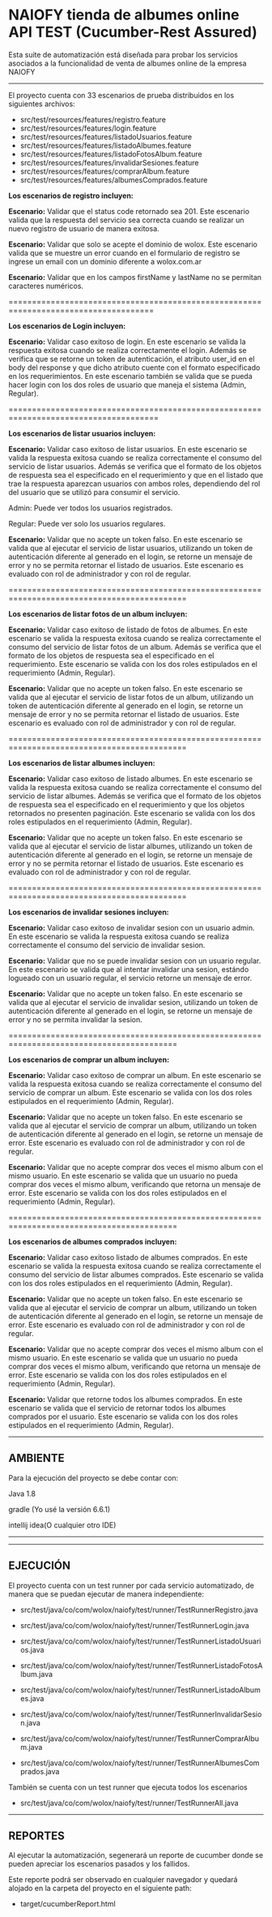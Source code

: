 # NAIOFY tienda de albumes online API TEST (Cucumber-Rest Assured)
Esta suite de automatización está diseñada para probar los servicios asociados a la funcionalidad de venta de albumes online de la empresa NAIOFY

----------------------------------------

El proyecto cuenta con 33 escenarios de prueba distribuidos en los siguientes archivos:

* src/test/resources/features/registro.feature
* src/test/resources/features/login.feature
* src/test/resources/features/listadoUsuarios.feature
* src/test/resources/features/listadoAlbumes.feature
* src/test/resources/features/listadoFotosAlbum.feature
* src/test/resources/features/invalidarSesiones.feature
* src/test/resources/features/comprarAlbum.feature
* src/test/resources/features/albumesComprados.feature

**Los escenarios de registro incluyen:**

**Escenario:** Validar que el status code retornado sea 201. Este escenario valida que la respuesta del servicio sea correcta cuando se realizar un nuevo registro de usuario de manera exitosa. 

**Escenario:** Validar que solo se acepte el dominio de wolox. Este escenario valida que se muestre un error cuando en el formulario de registro se ingrese un email con un dominio diferente a wolox.com.ar

**Escenario:** Validar que en los campos firstName y lastName no se permitan caracteres numéricos.

=====================================================================================

**Los escenarios de Login incluyen:**

**Escenario:** Validar caso exitoso de login. En este escenario se valida la respuesta exitosa cuando  se realiza correctamente el login. Además se verifica que se retorne
un token de autenticación, el atributo user_id en el body del response y que dicho atributo cuente con el formato especificado en los requerimientos. En este escenario también se 
valida que se pueda hacer login con los dos roles de usuario que maneja el sistema (Admin, Regular).

======================================================================================

**Los escenarios de listar usuarios incluyen:**

**Escenario:** Validar caso exitoso de listar usuarios. En este escenario se valida la respuesta exitosa cuando  se realiza correctamente el consumo del servicio de listar usuarios.
Además se verifica que el formato de los objetos de respuesta sea el especificado en el requerimiento y que en el listado que trae la respuesta aparezcan usuarios con ambos roles, dependiendo del rol del usuario 
que se utilizó para consumir el servicio.

Admin: Puede ver todos los usuarios registrados.

Regular: Puede ver solo los usuarios regulares.

**Escenario:** Validar que no acepte un token falso. En este escenario se valida que al ejecutar el servicio de listar usuarios, utilizando un token de autenticación diferente al generado en el login, 
se retorne un mensaje de error y no se permita retornar el listado de usuarios. Este escenario es evaluado con rol de administrador y con rol de regular.

============================================================================================

**Los escenarios de listar fotos de un album incluyen:**

**Escenario:** Validar caso exitoso de listado de fotos de albumes. En este escenario se valida la respuesta exitosa cuando  se realiza correctamente el consumo del servicio de listar fotos de un album.
Además se verifica que el formato de los objetos de respuesta sea el especificado en el requerimiento. Este escenario se valida con los dos roles estipulados en el requerimiento (Admin, Regular).

**Escenario:** Validar que no acepte un token falso. En este escenario se valida que al ejecutar el servicio de listar fotos de un album, utilizando un token de autenticación diferente al generado en el login, 
se retorne un mensaje de error y no se permita retornar el listado de usuarios. Este escenario es evaluado con rol de administrador y con rol de regular.

============================================================================================

**Los escenarios de listar albumes incluyen:**

**Escenario:** Validar caso exitoso de listado albumes. En este escenario se valida la respuesta exitosa cuando  se realiza correctamente el consumo del servicio de listar albumes.
Además se verifica que el formato de los objetos de respuesta sea el especificado en el requerimiento y que los objetos retornados no presenten paginación. Este escenario se valida con los dos roles estipulados en el requerimiento (Admin, Regular).

**Escenario:** Validar que no acepte un token falso. En este escenario se valida que al ejecutar el servicio de listar albumes, utilizando un token de autenticación diferente al generado en el login, 
se retorne un mensaje de error y no se permita retornar el listado de usuarios. Este escenario es evaluado con rol de administrador y con rol de regular.

============================================================================================

**Los escenarios de invalidar sesiones incluyen:**

**Escenario:** Validar caso exitoso de invalidar sesion con un usuario admin. En este escenario se valida la respuesta exitosa cuando  se realiza correctamente el consumo del servicio de invalidar sesion.

**Escenario:** Validar que no se puede invalidar sesion con un usuario regular. En este escenario se valida que al intentar invalidar una sesion, estándo logueado con un usuario regular, el servicio retorne un mensaje de error.
  
**Escenario:** Validar que no acepte un token falso. En este escenario se valida que al ejecutar el servicio de invalidar sesion, utilizando un token de autenticación diferente al generado en el login, 
se retorne un mensaje de error y no se permita invalidar la sesion.

==========================================================================================

**Los escenarios de comprar un album incluyen:**

**Escenario:** Validar caso exitoso de comprar un  album. En este escenario se valida la respuesta exitosa cuando  se realiza correctamente el consumo del servicio de comprar un album.
 Este escenario se valida con los dos roles estipulados en el requerimiento (Admin, Regular).

**Escenario:** Validar que no acepte un token falso. En este escenario se valida que al ejecutar el servicio de comprar un album, utilizando un token de autenticación diferente al generado en el login, 
se retorne un mensaje de error. Este escenario es evaluado con rol de administrador y con rol de regular.

**Escenario:** Validar que no acepte comprar dos veces el mismo album con el mismo usuario. En este escenario se valida que un usuario no pueda comprar dos veces el mismo album, verificando que retorna un mensaje de error.
Este escenario se valida con los dos roles estipulados en el requerimiento (Admin, Regular).

==========================================================================================

**Los escenarios de albumes comprados incluyen:**

**Escenario:** Validar caso exitoso listado de albumes comprados. En este escenario se valida la respuesta exitosa cuando  se realiza correctamente el consumo del servicio de listar albumes comprados.
 Este escenario se valida con los dos roles estipulados en el requerimiento (Admin, Regular).

**Escenario:** Validar que no acepte un token falso. En este escenario se valida que al ejecutar el servicio de comprar un album, utilizando un token de autenticación diferente al generado en el login, 
se retorne un mensaje de error. Este escenario es evaluado con rol de administrador y con rol de regular.

**Escenario:** Validar que no acepte comprar dos veces el mismo album con el mismo usuario. En este escenario se valida que un usuario no pueda comprar dos veces el mismo album, verificando que retorna un mensaje de error.
Este escenario se valida con los dos roles estipulados en el requerimiento (Admin, Regular).

**Escenario:** Validar que retorne todos los albumes comprados. En este escenario se valida que el servicio de retornar todos los albumes comprados por el usuario.
Este escenario se valida con los dos roles estipulados en el requerimiento (Admin, Regular).


------------------------------------------------------------------------------------------
AMBIENTE
------------------------------------------------------------------------------------------
Para la ejecución del proyecto se debe contar con:

Java 1.8

gradle (Yo usé la versión 6.6.1)

intellij idea(O cualquier otro IDE)

------------------------------------------------------------------------------------------

------------------------------------------------------------------------------------------
EJECUCIÓN
------------------------------------------------------------------------------------------
El proyecto cuenta con un test runner por cada servicio automatizado, de manera que se puedan ejecutar de manera independiente:

* src/test/java/co/com/wolox/naiofy/test/runner/TestRunnerRegistro.java

* src/test/java/co/com/wolox/naiofy/test/runner/TestRunnerLogin.java

* src/test/java/co/com/wolox/naiofy/test/runner/TestRunnerListadoUsuarios.java

* src/test/java/co/com/wolox/naiofy/test/runner/TestRunnerListadoFotosAlbum.java

* src/test/java/co/com/wolox/naiofy/test/runner/TestRunnerListadoAlbumes.java

* src/test/java/co/com/wolox/naiofy/test/runner/TestRunnerInvalidarSesion.java

* src/test/java/co/com/wolox/naiofy/test/runner/TestRunnerComprarAlbum.java

* src/test/java/co/com/wolox/naiofy/test/runner/TestRunnerAlbumesComprados.java


También se cuenta con un test runner que ejecuta todos los escenarios

* src/test/java/co/com/wolox/naiofy/test/runner/TestRunnerAll.java


-----------------------------------------------------------------------------------
REPORTES
-----------------------------------------------------------------------------------

Al ejecutar la automatización, segenerará un reporte de cucumber donde se pueden apreciar los escenarios pasados y los fallidos.

Este reporte podrá ser observado en cualquier navegador y quedará alojado en la carpeta del proyecto en el siguiente path:

* target/cucumberReport.html


